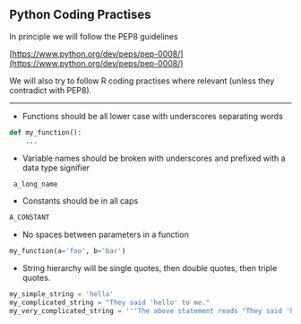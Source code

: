 ## Python Coding Practises

In principle we will follow the PEP8 guidelines 

[https://www.python.org/dev/peps/pep-0008/](https://www.python.org/dev/peps/pep-0008/)

We will also try to follow R coding practises where relevant (unless they contradict with PEP8).

---

- Functions should be all lower case with underscores separating words
```python 
def my_function():
    ...
````

- Variable names should be broken with underscores and prefixed with a data type signifier
```python 
 a_long_name
```

- Constants should be in all caps
```python
A_CONSTANT
```

- No spaces between parameters in a function
```python
my_function(a='foo', b='bar')
```

- String hierarchy will be single quotes, then double quotes, then triple quotes.
```python
my_simple_string = 'hello'
my_complicated_string = "They said 'hello' to me."
my_very_complicated_string = '''The above statement reads "They said 'hello' to me."''''
```
